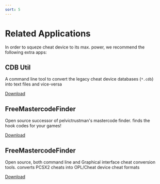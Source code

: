 ```yaml
---
sort: 5
---
```


# Related Applications

In order to squeze cheat device to its max. power, we recommend the following extra apps:

## CDB Util

A command line tool to convert the legacy cheat device databases (`*.cdb`) into text files and vice-versa
<div className="d-flex flex-justify-center pt-4">
  <a class="btn btn-outline" type="button" href="https://github.com/israpps/cdb-util/releases"> Download </a>


## FreeMastercodeFinder

Open source successor of pelvictrustman's mastercode finder. finds the hook codes for your games!
<div className="d-flex flex-justify-center pt-4">
  <a class="btn btn-outline" type="button" href="https://github.com/israpps/FreeMastercodeFinder/releases"> Download </a>


## FreeMastercodeFinder

Open source, both command line and Graphical interface cheat conversion tools. converts PCSX2 cheats into OPL/Cheat device cheat formats
<div className="d-flex flex-justify-center pt-4">
  <a class="btn btn-outline" type="button" href="https://github.com/israpps/PS2-pnach-converter/releases"> Download </a>

